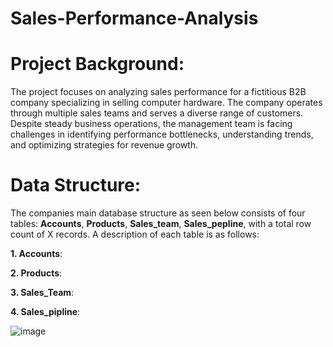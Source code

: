 # Sales-Performance-Analysis

# Project Background:
The project focuses on analyzing sales performance for a fictitious B2B company specializing in selling computer hardware. The company operates through multiple sales teams and serves a diverse range of customers. Despite steady business operations, the management team is facing challenges in identifying performance bottlenecks, understanding trends, and optimizing strategies for revenue growth.


# Data Structure:
The companies main database structure as seen below consists of four tables: **Accounts**, **Products**, **Sales_team**, **Sales_pepline**, with a total row count of X records. A description of each table is as follows:

**1. Accounts**:

**2. Products**:

**3. Sales_Team**:

**4. Sales_pipline**:

![image](https://github.com/user-attachments/assets/494c3738-d397-4a8f-ab8d-2969614feea4)
